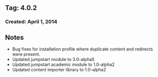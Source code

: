 ## Tag: 4.0.2

### Created: April 1, 2014

Notes
----------------------
* Bug fixes for installation profile where duplicate content and redirects were present.
* Updated jumpstart module to 3.0-alpha5
* Updated jumpstart academic module to 1.0-alpha2
* Updated content importer library to 1.0-alpha2
